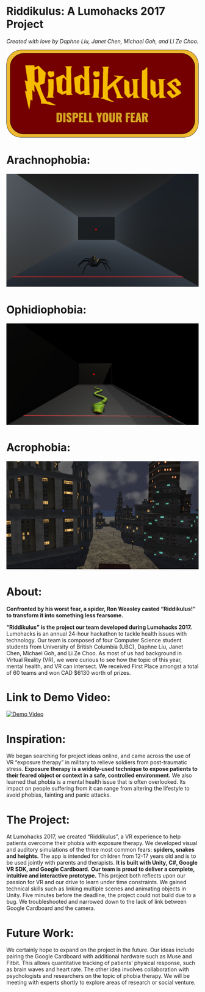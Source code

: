 
# Riddikulus: A Lumohacks 2017 Project
*Created with love by Daphne Liu, Janet Chen, Michael Goh, and Li Ze Choo.*

![riddikulus](https://raw.githubusercontent.com/janet-chen/Riddikulus/master/rename.png)

# Arachnophobia:
![spider](https://raw.githubusercontent.com/janet-chen/Riddikulus/master/spider.PNG)

# Ophidiophobia:
![snake](https://raw.githubusercontent.com/janet-chen/Riddikulus/master/snake%20pic.PNG)

# Acrophobia:
![heights](https://raw.githubusercontent.com/janet-chen/Riddikulus/master/Screen%20Shot%202017-09-17%20at%2012.19.44%20PM.png)

# About:
**Confronted by his worst fear, a spider, Ron Weasley casted “Riddikulus!” to transform it into something less fearsome.**    

**“Riddikulus” is the project our team developed during Lumohacks 2017.** Lumohacks is an annual 24-hour hackathon to tackle health issues with technology. Our team is composed of four Computer Science student students from University of British Columbia (UBC), Daphne Liu, Janet Chen, Michael Goh, and Li Ze Choo. As most of us had background in Virtual Reality (VR), we were curious to see how the topic of this year, mental health, and VR can intersect. We received First Place amongst a total of 60 teams and won CAD $6130 worth of prizes. 

# Link to Demo Video: 

[![Demo Video](http://img.youtube.com/vi/VpJSWe6NH9c/0.jpg)](https://www.youtube.com/watch?v=VpJSWe6NH9c)


# Inspiration: 
We began searching for project ideas online, and came across the use of VR “exposure therapy” in military to relieve soldiers from post-traumatic stress. **Exposure therapy is a widely-used technique to expose patients to their feared object or context in a safe, controlled environment.** We also learned that phobia is a mental health issue that is often overlooked. Its impact on people suffering from it can range from altering the lifestyle to avoid phobias, fainting and panic attacks. 

# The Project:
At Lumohacks 2017, we created “Riddikulus”, a VR experience to help patients overcome their phobia with exposure therapy.  We developed visual and auditory simulations of the three most common fears: **spiders, snakes and heights.** The app is intended for children from 12-17 years old and is to be used jointly with parents and therapists. **It is built with Unity, C#, Google VR SDK, and Google Cardboard.**
**Our team is proud to deliver a complete, intuitive and interactive prototype.** This project both reflects upon our passion for VR and our drive to learn under time constraints.  We gained technical skills such as linking multiple scenes and animating objects in Unity. Five minutes before the deadline, the project could not build due to a bug. We troubleshooted and narrowed down to the lack of link between Google Cardboard and the camera.

# Future Work: 
We certainly hope to expand on the project in the future. Our ideas include pairing the Google Cardboard with additional hardware such as Muse and Fitbit. This allows quantitative tracking of patients’ physical response, such as brain waves and heart rate. The other idea involves collaboration with psychologists and researchers on the topic of phobia therapy. We will be meeting with experts shortly to explore areas of research or social venture.  

